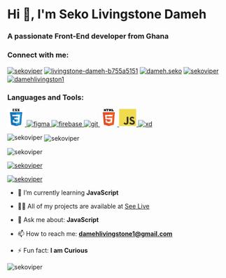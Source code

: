 <h1 align="">Hi 👋, I'm Seko Livingstone Dameh</h1>
<h3 align="">A passionate Front-End developer from Ghana</h3>

<h3 align="left">Connect with me:</h3>
<p align="left">
<a href="https://twitter.com/sekoviper" target="blank"><img align="center" src="https://raw.githubusercontent.com/rahuldkjain/github-profile-readme-generator/master/src/images/icons/Social/twitter.svg" alt="sekoviper" height="30" width="40" /></a>
<a href="https://linkedin.com/in/livingstone-dameh-b755a5151" target="blank"><img align="center" src="https://raw.githubusercontent.com/rahuldkjain/github-profile-readme-generator/master/src/images/icons/Social/linked-in-alt.svg" alt="livingstone-dameh-b755a5151" height="30" width="40" /></a>
<a href="https://fb.com/dameh.seko" target="blank"><img align="center" src="https://raw.githubusercontent.com/rahuldkjain/github-profile-readme-generator/master/src/images/icons/Social/facebook.svg" alt="dameh.seko" height="30" width="40" /></a>
<a href="https://instagram.com/sekoviper" target="blank"><img align="center" src="https://raw.githubusercontent.com/rahuldkjain/github-profile-readme-generator/master/src/images/icons/Social/instagram.svg" alt="sekoviper" height="30" width="40" /></a>
<a href="https://www.hackerrank.com/damehlivingston1" target="blank"><img align="center" src="https://raw.githubusercontent.com/rahuldkjain/github-profile-readme-generator/master/src/images/icons/Social/hackerrank.svg" alt="damehlivingston1" height="30" width="40" /></a>
</p>

<h3 align="left">Languages and Tools:</h3>
<p align="left"> <a href="https://www.w3schools.com/css/" target="_blank" rel="noreferrer"> <img src="https://raw.githubusercontent.com/devicons/devicon/master/icons/css3/css3-original-wordmark.svg" alt="css3" width="40" height="40"/> </a> <a href="https://www.figma.com/" target="_blank" rel="noreferrer"> <img src="https://www.vectorlogo.zone/logos/figma/figma-icon.svg" alt="figma" width="40" height="40"/> </a> <a href="https://firebase.google.com/" target="_blank" rel="noreferrer"> <img src="https://www.vectorlogo.zone/logos/firebase/firebase-icon.svg" alt="firebase" width="40" height="40"/> </a> <a href="https://git-scm.com/" target="_blank" rel="noreferrer"> <img src="https://www.vectorlogo.zone/logos/git-scm/git-scm-icon.svg" alt="git" width="40" height="40"/> </a> <a href="https://www.w3.org/html/" target="_blank" rel="noreferrer"> <img src="https://raw.githubusercontent.com/devicons/devicon/master/icons/html5/html5-original-wordmark.svg" alt="html5" width="40" height="40"/> </a> <a href="https://developer.mozilla.org/en-US/docs/Web/JavaScript" target="_blank" rel="noreferrer"> <img src="https://raw.githubusercontent.com/devicons/devicon/master/icons/javascript/javascript-original.svg" alt="javascript" width="40" height="40"/> </a> <a href="https://www.adobe.com/products/xd.html" target="_blank" rel="noreferrer"> <img src="https://cdn.worldvectorlogo.com/logos/adobe-xd.svg" alt="xd" width="40" height="40"/> </a> </p>

<p><img align="left" src="https://github-readme-stats.vercel.app/api/top-langs?username=sekoviper&show_icons=true&locale=en&layout=compact" alt="sekoviper" /></p>

<p>&nbsp;<img align="center" src="https://github-readme-stats.vercel.app/api?username=sekoviper&show_icons=true&locale=en" alt="sekoviper" /></p>

<p align="left"> <img src="https://komarev.com/ghpvc/?username=sekoviper&label=Profile%20views&color=0e75b6&style=flat" alt="sekoviper" /> </p>

<p align="left"> <a href="https://github.com/ryo-ma/github-profile-trophy"><img src="https://github-profile-trophy.vercel.app/?username=sekoviper" alt="sekoviper" /></a> </p>

<p align="left"> <a href="https://twitter.com/sekoviper" target="blank"><img src="https://img.shields.io/twitter/follow/sekoviper?logo=twitter&style=for-the-badge" alt="sekoviper" /></a> </p>

- 🌱 I’m currently learning **JavaScript**

- 👨‍💻 All of my projects are available at [See Live](https://github.com/SekoViper)

- 💬 Ask me about:  **JavaScript**

- 📫 How to reach me: **damehlivingstone1@gmail.com**

- ⚡ Fun fact:  **I am Curious**

<p><img align="center" src="https://github-readme-streak-stats.herokuapp.com/?user=sekoviper&" alt="sekoviper" /></p>
